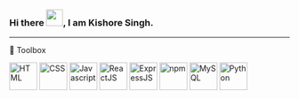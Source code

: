 ### Hi there <img src="https://raw.githubusercontent.com/MartinHeinz/MartinHeinz/master/wave.gif" width="30px">, I am Kishore Singh.

<!--
**Kishore901/Kishore901** is a ✨ _special_ ✨ repository because its `README.md` (this file) appears on your GitHub profile.

Here are some ideas to get you started:

- 🔭 I’m currently working on ...
- 🌱 I’m currently learning ...
- 👯 I’m looking to collaborate on ...
- 🤔 I’m looking for help with ...
- 💬 Ask me about ...
- 📫 How to reach me: ...
- 😄 Pronouns: ...
- ⚡ Fun fact: ...
-->

---

🧰 Toolbox

<img src="https://cdn.worldvectorlogo.com/logos/html5.svg" alt="HTML" width="50" height="50"/> <img src="https://cdn.worldvectorlogo.com/logos/css3.svg" alt="CSS" width="50" height="50"/> <img src="https://cdn.worldvectorlogo.com/logos/logo-javascript.svg" alt="Javascript" width="50" height="50"/> <img src="https://cdn.worldvectorlogo.com/logos/react-1.svg" alt="ReactJS" width="50" height="50"/> <img src="https://cdn.worldvectorlogo.com/logos/express-109.svg" alt="ExpressJS" width="50" height="50"/> <img src="https://cdn.worldvectorlogo.com/logos/npm.svg" alt="npm" width="50" height="50"/> <img src="https://cdn.worldvectorlogo.com/logos/mysql-5.svg" alt="MySQL" width="50" height="50"/> <img src="https://cdn.worldvectorlogo.com/logos/python-5.svg" alt="Python" width="50" height="50"/>
